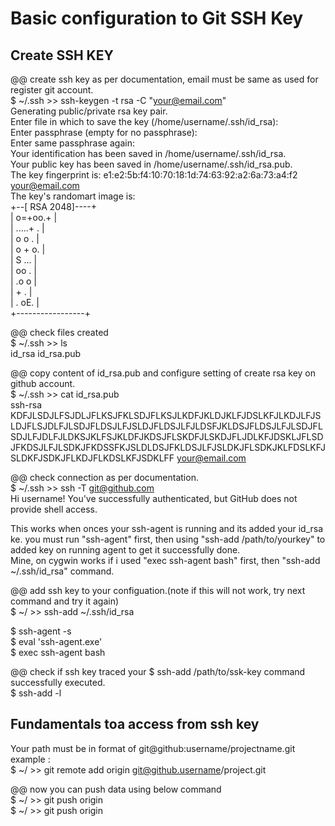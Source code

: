 # Basic configuration to Git SSH Key

## Create SSH KEY

@@ create ssh key as per documentation, email must be same as used for register git account.  
$ ~/.ssh >> ssh-keygen -t rsa -C "your@email.com"  
Generating public/private rsa key pair.  
Enter file in which to save the key (/home/username/.ssh/id_rsa):  
Enter passphrase (empty for no passphrase):  
Enter same passphrase again:  
Your identification has been saved in /home/username/.ssh/id_rsa.  
Your public key has been saved in /home/username/.ssh/id_rsa.pub.  
The key fingerprint is: e1:e2:5b:f4:10:70:18:1d:74:63:92:a2:6a:73:a4:f2 your@email.com  
The key's randomart image is:  
+--[ RSA 2048]----+  
|        o=+oo.+  |  
|        .....+ . |  
|        o o  .   |  
|       o + o.    |  
|        S ...    |  
|         oo .    |  
|        .o o     |  
|        +   .    |  
|       . oE.     |  
+-----------------+  

@@ check files created  
$ ~/.ssh >> ls  
id_rsa  id_rsa.pub  

@@ copy content of id_rsa.pub and configure setting of create rsa key on github account.  
$ ~/.ssh >> cat id_rsa.pub  
ssh-rsa KDFJLSDJLFSJDLJFLKSJFKLSDJFLKSJLKDFJKLDJKLFJDSLKFJLKDJLFJSLDJFLSJDLFJLSDJFLDSJLFJSLDJFLDSJLFJLDSFJKLDSJFLDSJLFJLSDJFLSDJLFJDLFJLDKSJKLFSJKLDFJKDSJFLSKDFJLSKDJFLJDLKFJDSKLJFLSDJFKDSJLFJLSDKJFKDSSFKJSLDLDSJFKLDSJLFJSLDKJFLSDKJKLFDSLKFJSLDKFJSDKJFLKDJFLKDSLKFJSDKLFF your@email.com  

@@ check connection as per documentation.  
$ ~/.ssh >> ssh -T git@github.com  
Hi username! You've successfully authenticated, but GitHub does not provide shell access.  

This works when onces your ssh-agent is running and its added your 
id_rsa ke. you must run "ssh-agent" first, then using "ssh-add 
/path/to/yourkey" to added key on running agent to get it successfully 
done.  
Mine, on cygwin works if i used "exec ssh-agent bash" first, then 
"ssh-add ~/.ssh/id_rsa" command.

@@ add ssh key to your configuation.(note if this will not work, try next command and try it again)  
$ ~/ >> ssh-add ~/.ssh/id_rsa  

$ ssh-agent -s  
$ eval 'ssh-agent.exe'  
$ exec ssh-agent bash  

@@ check if ssh key traced your $ ssh-add /path/to/ssk-key command successfully executed.  
$ ssh-add -l  

## Fundamentals toa access from ssh key  

Your path must be in format of git@github:username/projectname.git  
example :  
$ ~/ >> git remote add origin git@github.username/project.git  

@@ now you can push data using below command  
$ ~/ >> git push origin  
$ ~/ >> git push origin <branch>  
